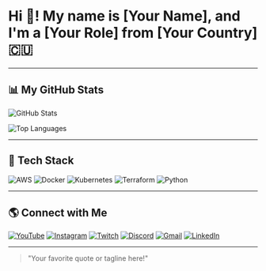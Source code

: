 # Hi 👋! My name is [Your Name], and I'm a [Your Role] from [Your Country] 🇨🇺

---

## 📊 My GitHub Stats

![GitHub Stats](https://github-readme-stats.vercel.app/api?username=your-github-username&show_icons=true&theme=radical)

![Top Languages](https://github-readme-stats.vercel.app/api/top-langs/?username=your-github-username&layout=compact&theme=radical)

---

## 🚀 Tech Stack

![AWS](https://img.shields.io/badge/AWS-%23FF9900.svg?style=for-the-badge&logo=amazonaws&logoColor=white)
![Docker](https://img.shields.io/badge/Docker-%230db7ed.svg?style=for-the-badge&logo=docker&logoColor=white)
![Kubernetes](https://img.shields.io/badge/Kubernetes-%23326CE5.svg?style=for-the-badge&logo=kubernetes&logoColor=white)
![Terraform](https://img.shields.io/badge/Terraform-%235835CC.svg?style=for-the-badge&logo=terraform&logoColor=white)
![Python](https://img.shields.io/badge/Python-%233776AB.svg?style=for-the-badge&logo=python&logoColor=white)

---

## 🌎 Connect with Me

[![YouTube](https://img.shields.io/badge/Youtube-%23FF0000.svg?style=for-the-badge&logo=youtube&logoColor=white)](https://youtube.com/your-profile)
[![Instagram](https://img.shields.io/badge/Instagram-%23E4405F.svg?style=for-the-badge&logo=instagram&logoColor=white)](https://instagram.com/your-profile)
[![Twitch](https://img.shields.io/badge/Twitch-%239146FF.svg?style=for-the-badge&logo=twitch&logoColor=white)](https://twitch.tv/your-profile)
[![Discord](https://img.shields.io/badge/Discord-%237289DA.svg?style=for-the-badge&logo=discord&logoColor=white)](https://discord.com/your-profile)
[![Gmail](https://img.shields.io/badge/Gmail-%23D14836.svg?style=for-the-badge&logo=gmail&logoColor=white)](mailto:your-email)
[![LinkedIn](https://img.shields.io/badge/LinkedIn-%230077B5.svg?style=for-the-badge&logo=linkedin&logoColor=white)](https://linkedin.com/in/your-profile)

---

> "Your favorite quote or tagline here!"
